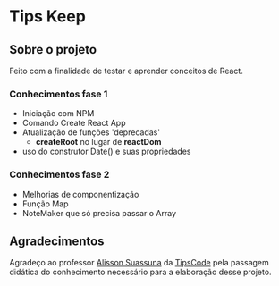 # Tips Keep

## Sobre o projeto

Feito com a finalidade de testar e aprender conceitos de React.

### Conhecimentos fase 1
- Iniciação com NPM
- Comando Create React App
- Atualização de funções 'deprecadas'
    - **createRoot** no lugar de **reactDom**
- uso do construtor Date() e suas propriedades

### Conhecimentos fase 2
- Melhorias de componentização
- Função Map
- NoteMaker que só precisa passar o Array








## Agradecimentos
Agradeço ao professor [Alisson Suassuna](https://github.com/alissonsuassuna) da [TipsCode](https://tipscode.tech/) pela passagem didática do conhecimento necessário para a elaboração desse projeto.